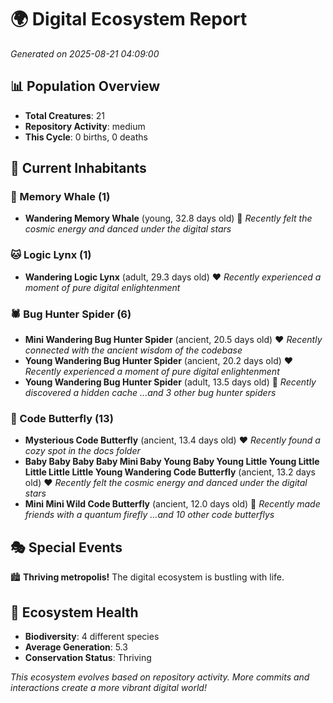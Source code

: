 # 🌍 Digital Ecosystem Report
*Generated on 2025-08-21 04:09:00*

## 📊 Population Overview
- **Total Creatures**: 21
- **Repository Activity**: medium
- **This Cycle**: 0 births, 0 deaths

## 👥 Current Inhabitants

### 🐋 Memory Whale (1)
- **Wandering Memory Whale** (young, 32.8 days old) 💛
  *Recently felt the cosmic energy and danced under the digital stars*

### 🐱 Logic Lynx (1)
- **Wandering Logic Lynx** (adult, 29.3 days old) ❤️
  *Recently experienced a moment of pure digital enlightenment*

### 🕷️ Bug Hunter Spider (6)
- **Mini Wandering Bug Hunter Spider** (ancient, 20.5 days old) ❤️
  *Recently connected with the ancient wisdom of the codebase*
- **Young Wandering Bug Hunter Spider** (ancient, 20.2 days old) ❤️
  *Recently experienced a moment of pure digital enlightenment*
- **Young Wandering Bug Hunter Spider** (adult, 13.5 days old) 💛
  *Recently discovered a hidden cache*
  *...and 3 other bug hunter spiders*

### 🦋 Code Butterfly (13)
- **Mysterious Code Butterfly** (ancient, 13.4 days old) ❤️
  *Recently found a cozy spot in the docs folder*
- **Baby Baby Baby Baby Mini Baby Young Baby Young Little Young Little Little Little Little Young Wandering Code Butterfly** (ancient, 13.2 days old) ❤️
  *Recently felt the cosmic energy and danced under the digital stars*
- **Mini Mini Wild Code Butterfly** (ancient, 12.0 days old) 💛
  *Recently made friends with a quantum firefly*
  *...and 10 other code butterflys*

## 🎭 Special Events

🏙️ **Thriving metropolis!** The digital ecosystem is bustling with life.

## 🔬 Ecosystem Health
- **Biodiversity**: 4 different species
- **Average Generation**: 5.3
- **Conservation Status**: Thriving

*This ecosystem evolves based on repository activity. More commits and interactions create a more vibrant digital world!*